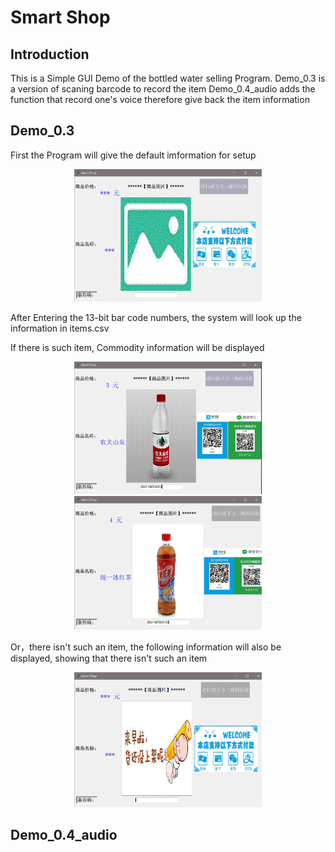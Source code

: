 # Smart Shop

## Introduction
This is a Simple GUI Demo of the bottled water selling Program.
Demo_0.3 is a version of scaning barcode to record the item
Demo_0.4_audio adds the function that record one's voice therefore give back the item information

## Demo_0.3 

 First the Program will give the default imformation for setup
<div align="center">
    <img src="example/default.PNG", width="300">
</div>

 After Entering the 13-bit bar code numbers, the system will look up the information in items.csv

  If there is such item, Commodity information will be displayed
  <div align="center">
      <img src="example/1.PNG", width="300">
      <img src="example/2.PNG", width="300">
  </div>

  Or，there isn't such an item, the following information will also be displayed, showing that there isn't such an item
  
  <div align="center">
       <img src="example/3.PNG", width="300">
  </div>
  
## Demo_0.4_audio
